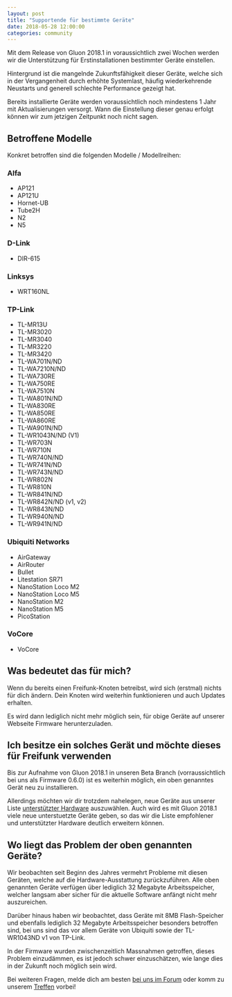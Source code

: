 ```yaml
---
layout: post
title: "Supportende für bestimmte Geräte"
date: 2018-05-28 12:00:00
categories: community
---
```


Mit dem Release von Gluon 2018.1 in voraussichtlich zwei Wochen werden wir die Unterstützung für Erstinstallationen bestimmter Geräte einstellen.

Hintergrund ist die mangelnde Zukunftsfähigkeit dieser Geräte, welche sich in der Vergangenheit durch erhöhte Systemlast, häufig wiederkehrende Neustarts und generell schlechte Performance gezeigt hat.

Bereits installierte Geräte werden voraussichtlich noch mindestens 1 Jahr mit Aktualisierungen versorgt. Wann die Einstellung dieser genau erfolgt können wir zum jetzigen Zeitpunkt noch nicht sagen.

<!--*-->

## Betroffene Modelle
Konkret betroffen sind die folgenden Modelle / Modellreihen:

### Alfa
 - AP121
 - AP121U
 - Hornet-UB
 - Tube2H
 - N2
 - N5

### D-Link
 - DIR-615

### Linksys
 - WRT160NL

### TP-Link
 - TL-MR13U
 - TL-MR3020
 - TL-MR3040
 - TL-MR3220
 - TL-MR3420
 - TL-WA701N/ND
 - TL-WA7210N/ND
 - TL-WA730RE
 - TL-WA750RE
 - TL-WA7510N
 - TL-WA801N/ND
 - TL-WA830RE
 - TL-WA850RE
 - TL-WA860RE
 - TL-WA901N/ND
 - TL-WR1043N/ND (V1)
 - TL-WR703N
 - TL-WR710N
 - TL-WR740N/ND
 - TL-WR741N/ND
 - TL-WR743N/ND
 - TL-WR802N
 - TL-WR810N
 - TL-WR841N/ND
 - TL-WR842N/ND (v1, v2)
 - TL-WR843N/ND
 - TL-WR940N/ND
 - TL-WR941N/ND

### Ubiquiti Networks
 - AirGateway
 - AirRouter
 - Bullet
 - Litestation SR71
 - NanoStation Loco M2
 - NanoStation Loco M5
 - NanoStation M2
 - NanoStation M5
 - PicoStation

### VoCore
 - VoCore

## Was bedeutet das für mich?
Wenn du bereits einen Freifunk-Knoten betreibst, wird sich (erstmal) nichts für dich ändern. Dein Knoten wird weiterhin funktionieren und auch Updates erhalten.

Es wird dann lediglich nicht mehr möglich sein, für obige Geräte auf unserer Webseite Firmware herunterzuladen.

## Ich besitze ein solches Gerät und möchte dieses für Freifunk verwenden
Bis zur Aufnahme von Gluon 2018.1 in unseren Beta Branch (vorraussichtlich bei uns als Firmware 0.6.0) ist es weiterhin möglich, ein oben genanntes Gerät neu zu installieren.

Allerdings möchten wir dir trotzdem nahelegen, neue Geräte aus unserer Liste  [unterstützter Hardware](https://karlsruhe.freifunk.net/mitmachen/unterstuetzte-geraete/) auszuwählen.
Auch wird es mit Gluon 2018.1 viele neue unterstuetzte Geräte geben, so das wir die Liste empfohlener und unterstützter Hardware deutlich erweitern können.

## Wo liegt das Problem der oben genannten Geräte?
Wir beobachten seit Beginn des Jahres vermehrt Probleme mit diesen Geräten, welche auf die Hardware-Ausstattung zurückzuführen. Alle oben genannten Geräte verfügen über lediglich 32 Megabyte Arbeitsspeicher, welcher langsam aber sicher für die aktuelle Software anfängt nicht mehr auszureichen.

Darüber hinaus haben wir beobachtet, dass Geräte mit 8MB Flash-Speicher und ebenfalls lediglich 32 Megabyte Arbeitsspeicher besonders betroffen sind, bei uns sind das vor allem Geräte von Ubiquiti sowie der TL-WR1043ND v1 von TP-Link.

In der Firmware wurden zwischenzeitlich Massnahmen getroffen, dieses Problem einzudämmen, es ist jedoch schwer einzuschätzen, wie lange dies in der Zukunft noch möglich sein wird.

Bei weiteren Fragen, melde dich am besten [bei uns im Forum](https://forum.ortenau.freifunk.net/) oder komm zu unserem [ Treffen](https://karlsruhe.freifunk.net/kontakt/) vorbei!
